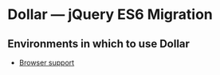 Dollar — jQuery ES6 Migration
==================================================


Environments in which to use Dollar
--------------------------------------

- [Browser support](https://jquery.com/browser-support/)
